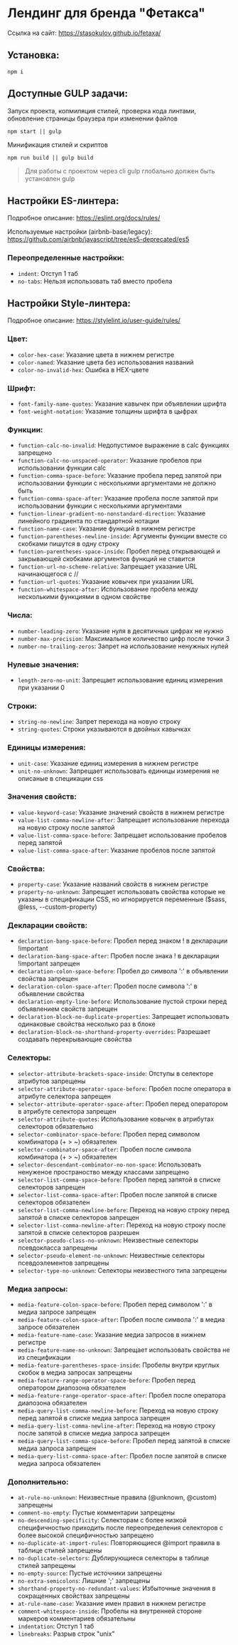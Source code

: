 # Лендинг для бренда "Фетакса"

Ссылка на сайт: https://stasokulov.github.io/fetaxa/

## Установка:

```
npm i
```

## Доступные GULP задачи:

Запуск проекта, копмиляция стилей, проверка кода линтами, обновление страницы браузера при изменении файлов

```
npm start || gulp
```

Минификация стилей и скриптов

```
npm run build || gulp build
```

> Для работы с проектом через cli gulp глобально должен быть установлен gulp

## Настройки ES-линтера:

Подробное описание: https://eslint.org/docs/rules/

Используемые настройки (airbnb-base/legacy): https://github.com/airbnb/javascript/tree/es5-deprecated/es5

### Переопределенные настройки:

- `indent`: Отступ 1 таб
- `no-tabs`: Нельзя использовать таб вместо пробела

## Настройки Style-линтера:

Подробное описание: https://stylelint.io/user-guide/rules/

### Цвет:

- `color-hex-case`: Указание цвета в нижнем регистре
- `color-named`: Указание цвета без использования названий
- `color-no-invalid-hex`: Ошибка в HEX-цвете

### Шрифт:

- `font-family-name-quotes`: Указание кавычек при объявлении шрифта
- `font-weight-notation`: Указание толщины шрифта в цыфрах

### Функции:

- `function-calc-no-invalid`: Недопустимое выражение в calc функциях запрещено
- `function-calc-no-unspaced-operator`: Указание пробелов при использовании функции calc
- `function-comma-space-before`: Указание пробела перед запятой при использовании функции с несколькими аргументами не должно быть
- `function-comma-space-after`: Указание пробела после запятой при использовании функции с несколькими аргументами
- `function-linear-gradient-no-nonstandard-direction`: Указание линейного градиента по стандартной нотации
- `function-name-case`: Указание функций в нижнем регистре
- `function-parentheses-newline-inside`: Аргументы функции вместе со скобками пишутся в одну строку
- `function-parentheses-space-inside`: Пробел перед открывающей и закрывающей скобками аргументов функций не ставится
- `function-url-no-scheme-relative`: Запрещает указание URL начинающегося с //
- `function-url-quotes`: Указание ковычек при указании URL
- `function-whitespace-after`: Использование пробела между несколькими функциями в одном свойстве

### Числа:

- `number-leading-zero`: Указание нуля в десятичных цифрах не нужно
- `number-max-precision`: Максимальное количество цифр после точки 3
- `number-no-trailing-zeros`: Запрет на использование ненужных нулей

### Нулевые значения:

- `length-zero-no-unit`: Запрещает использование единиц измерения при указании 0

### Строки:

- `string-no-newline`: Запрет перехода на новую строку
- `string-quotes`: Строки указываются в двойных кавычках

### Единицы измерения:

- `unit-case`: Указание единиц измерения в нижнем регистре
- `unit-no-unknown`: Запрещает использовать единицы измерения не описаные в специкации css

### Значения свойств:

- `value-keyword-case`: Указание значений свойств в нижнем регистре
- `value-list-comma-newline-after`: Запрещает использование перехода на новую строку после запятой
- `value-list-comma-space-before`: Запрещает использование пробелов перед запятой
- `value-list-comma-space-after`: Указание пробелов после запятой

### Свойства:

- `property-case`: Указание названий свойств в нижнем регистре
- `property-no-unknown`: Запрещает использовать свойства которые не указаны в спецификации CSS, но игнорируется переменные (\$sass, @less, --custom-property)

### Декларации свойств:

- `declaration-bang-space-before`: Пробел перед знаком ! в декларации !important
- `declaration-bang-space-after`: Пробел после знака ! в декларации !important запрещен
- `declaration-colon-space-before`: Пробел до символа ':' в объявлении свойства запрещен
- `declaration-colon-space-after`: Пробел после символа ':' в объявлении свойства
- `declaration-empty-line-before`: Использование пустой строки перед объявлением свойств запрещен
- `declaration-block-no-duplicate-properties`: Запрещает использовать одинаковые свойства несколько раз в блоке
- `declaration-block-no-shorthand-property-overrides`: Разрешает создавать перекрывающие свойства

### Селекторы:

- `selector-attribute-brackets-space-inside`: Отступы в селекторе атрибутов запрещены
- `selector-attribute-operator-space-before`: Пробел после оператора в атрибуте селектора запрещен
- `selector-attribute-operator-space-after`: Пробел перед оператором в атрибуте селектора запрещен
- `selector-attribute-quotes`: Использование ковычек в атрибутах селекторов обязательно
- `selector-combinator-space-before`: Пробел перед символом комбинатора (+ > ~) обязателен
- `selector-combinator-space-after`: Пробел после символа комбинатора (+ > ~) обязателен
- `selector-descendant-combinator-no-non-space`: Использовать ненуженое пространоство между классами запрещено
- `selector-list-comma-space-before`: Пробел перед запятой в списке селекторов запрещен
- `selector-list-comma-space-after`: Пробел после запятой в списке селекторов обязателен
- `selector-list-comma-newline-before`: Переход на новую строку перед запятой в списке селекторов запрещен
- `selector-list-comma-newline-after`: Переход на новую строку после запятой в списке селекторов разрешен
- `selector-pseudo-class-no-unknown`: Неизвестные селекторы псевдокласса запрещены
- `selector-pseudo-element-no-unknown`: Неизвестные селекторы псевдоэлементов запрещены
- `selector-type-no-unknown`: Cелекторы неизвестного типа запрещены

### Медиа запросы:

- `media-feature-colon-space-before`: Пробел перед символом ':' в медиа запросе запрещен
- `media-feature-colon-space-after`: Пробел после символа ':' в медиа запросе обязателен
- `media-feature-name-case`: Указание медиа запросов в нижнем регистре
- `media-feature-name-no-unknown`: Запрещает использовать свойства не из спецификации
- `media-feature-parentheses-space-inside`: Пробелы внутри круглых скобок в медиа запросах запрещены
- `media-feature-range-operator-space-before`: Пробел перед оператором диапозона обязателен
- `media-feature-range-operator-space-after`: Пробел после оператора диапозона обязателен
- `media-query-list-comma-newline-before`: Переход на новую строку перед запятой в списке медиа запроса запрещен
- `media-query-list-comma-newline-after`: Переход на новую строку после запятой в списке медиа запроса запрещен
- `media-query-list-comma-space-before`: Пробел перед запятой в списке медиа запроса запрещен
- `media-query-list-comma-space-after`: Пробел после запятой в списке медиа запроса обязателен

### Дополнительно:

- `at-rule-no-unknown`: Неизвестные правила (@unknown, @custom) запрещены
- `comment-no-empty`: Пустые комментарии запрещены
- `no-descending-specificity`: Селекторам с более низкой специфичностью приходить после переопределения селекторов с более высокой специфичностью запрещено
- `no-duplicate-at-import-rules`: Повторяющиеся @import правила в таблице стилей запрещены
- `no-duplicate-selectors`: Дублирующиеся селекторы в таблице стилей запрещены
- `no-empty-source`: Пустые источники запрещены
- `no-extra-semicolons`: Лишние ';' запрещены
- `shorthand-property-no-redundant-values`: Избыточные значения в сокращенных свойствах запрещены
- `at-rule-name-case`: Указание имен правил в нижнем регистре
- `comment-whitespace-inside`: Пробелы на внутренней стороне маркеров комментариев обязательны
- `indentation`: Отступ 1 таб
- `linebreaks`: Разрыв строк "unix"
